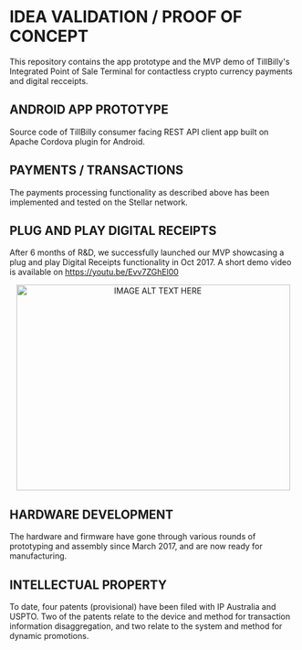 # IDEA VALIDATION / PROOF OF CONCEPT

This repository contains the app prototype and the MVP demo of TillBilly's Integrated Point of Sale Terminal for contactless crypto currency payments and digital recceipts.

## ANDROID APP PROTOTYPE

Source code of TillBilly consumer facing REST API client app built on Apache Cordova plugin for Android.

## PAYMENTS / TRANSACTIONS

The payments processing functionality as described above has been implemented and tested on the Stellar network.

## PLUG AND PLAY DIGITAL RECEIPTS

After 6 months of R&D, we successfully launched our MVP showcasing a plug and play Digital Receipts functionality in Oct 2017.  A short demo video is available on https://youtu.be/Evv7ZGhEl00

<div style="text-align: center;"><a href="https://www.youtube.com/watch?feature=player_embedded&v=Evv7ZGhEl00
" target="_blank"><img src="https://img.youtube.com/vi/Evv7ZGhEl00/0.jpg"
alt="IMAGE ALT TEXT HERE" width="480" height="360" border="0" /></a></div>


## HARDWARE DEVELOPMENT

The hardware and firmware have gone through various rounds of prototyping and assembly since March 2017, and are now ready for manufacturing.

## INTELLECTUAL PROPERTY

To date, four patents (provisional) have been filed with IP Australia and USPTO. Two of the patents relate to the device and method for transaction information disaggregation, and two relate to the system and method for dynamic promotions.
